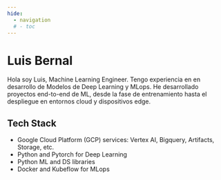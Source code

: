 ```yaml
---
hide:
  - navigation
  # - toc
---
```


# Luis Bernal

Hola soy Luis, Machine Learning Engineer. Tengo experiencia en en desarrollo de Modelos de Deep Learning y MLops. He desarrollado proyectos end-to-end de ML, desde la fase de entrenamiento hasta el despliegue en entornos cloud y dispositivos edge.

## Tech Stack
- Google Cloud Platform (GCP) services: Vertex AI, Bigquery, Artifacts, Storage, etc.
- Python and Pytorch for Deep Learning
- Python ML and DS libraries
- Docker and Kubeflow for MLops
